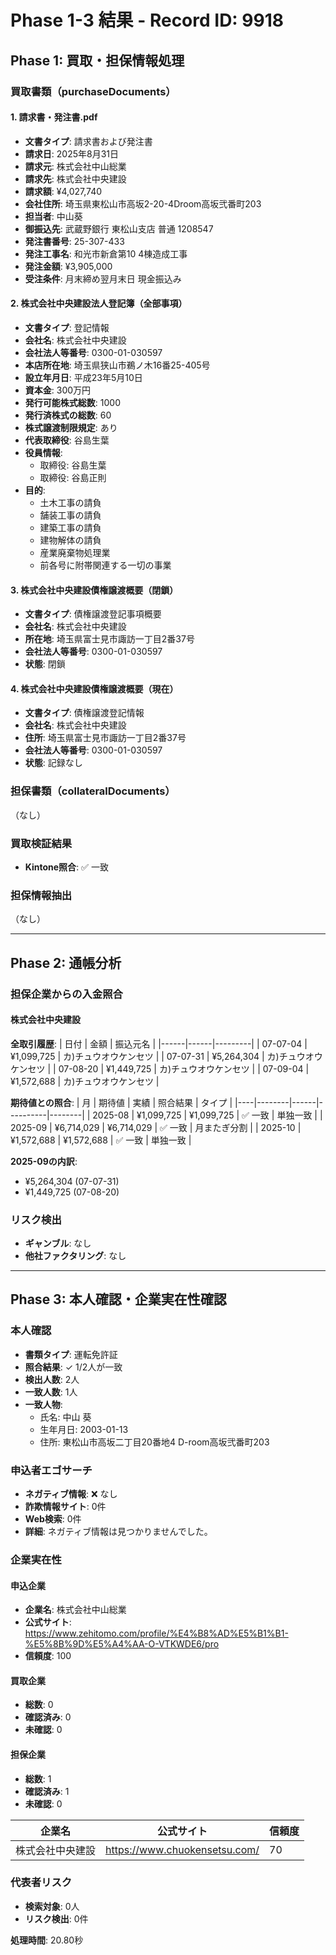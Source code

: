 # Phase 1-3 結果 - Record ID: 9918

## Phase 1: 買取・担保情報処理

### 買取書類（purchaseDocuments）

#### 1. 請求書・発注書.pdf
- **文書タイプ**: 請求書および発注書
- **請求日**: 2025年8月31日
- **請求元**: 株式会社中山総業
- **請求先**: 株式会社中央建設
- **請求額**: ¥4,027,740
- **会社住所**: 埼玉県東松山市高坂2-20-4Droom高坂弐番町203
- **担当者**: 中山葵
- **御振込先**: 武蔵野銀行 東松山支店 普通 1208547
- **発注書番号**: 25-307-433
- **発注工事名**: 和光市新倉第10 4棟造成工事
- **発注金額**: ¥3,905,000
- **受注条件**: 月末締め翌月末日 現金振込み

#### 2. 株式会社中央建設法人登記簿（全部事項）
- **文書タイプ**: 登記情報
- **会社名**: 株式会社中央建設
- **会社法人等番号**: 0300-01-030597
- **本店所在地**: 埼玉県狭山市鵜ノ木16番25-405号
- **設立年月日**: 平成23年5月10日
- **資本金**: 300万円
- **発行可能株式総数**: 1000
- **発行済株式の総数**: 60
- **株式譲渡制限規定**: あり
- **代表取締役**: 谷島生葉
- **役員情報**:
  - 取締役: 谷島生葉
  - 取締役: 谷島正則
- **目的**:
  - 土木工事の請負
  - 舗装工事の請負
  - 建築工事の請負
  - 建物解体の請負
  - 産業廃棄物処理業
  - 前各号に附帯関連する一切の事業

#### 3. 株式会社中央建設債権譲渡概要（閉鎖）
- **文書タイプ**: 債権譲渡登記事項概要
- **会社名**: 株式会社中央建設
- **所在地**: 埼玉県富士見市諏訪一丁目2番37号
- **会社法人等番号**: 0300-01-030597
- **状態**: 閉鎖

#### 4. 株式会社中央建設債権譲渡概要（現在）
- **文書タイプ**: 債権譲渡登記情報
- **会社名**: 株式会社中央建設
- **住所**: 埼玉県富士見市諏訪一丁目2番37号
- **会社法人等番号**: 0300-01-030597
- **状態**: 記録なし

### 担保書類（collateralDocuments）
（なし）

### 買取検証結果
- **Kintone照合**: ✅ 一致

### 担保情報抽出
（なし）

---

## Phase 2: 通帳分析

### 担保企業からの入金照合

#### 株式会社中央建設

**全取引履歴**:
| 日付 | 金額 | 振込元名 |
|------|------|---------|
| 07-07-04 | ¥1,099,725 | カ)チュウオウケンセツ |
| 07-07-31 | ¥5,264,304 | カ)チュウオウケンセツ |
| 07-08-20 | ¥1,449,725 | カ)チュウオウケンセツ |
| 07-09-04 | ¥1,572,688 | カ)チュウオウケンセツ |

**期待値との照合**:
| 月 | 期待値 | 実績 | 照合結果 | タイプ |
|----|--------|------|----------|--------|
| 2025-08 | ¥1,099,725 | ¥1,099,725 | ✅ 一致 | 単独一致 |
| 2025-09 | ¥6,714,029 | ¥6,714,029 | ✅ 一致 | 月またぎ分割 |
| 2025-10 | ¥1,572,688 | ¥1,572,688 | ✅ 一致 | 単独一致 |

**2025-09の内訳**:
- ¥5,264,304 (07-07-31)
- ¥1,449,725 (07-08-20)

### リスク検出
- **ギャンブル**: なし
- **他社ファクタリング**: なし

---

## Phase 3: 本人確認・企業実在性確認

### 本人確認
- **書類タイプ**: 運転免許証
- **照合結果**: ✓ 1/2人が一致
- **検出人数**: 2人
- **一致人数**: 1人
- **一致人物**:
  - 氏名: 中山 葵
  - 生年月日: 2003-01-13
  - 住所: 東松山市高坂二丁目20番地4 D-room高坂弐番町203

### 申込者エゴサーチ
- **ネガティブ情報**: ❌ なし
- **詐欺情報サイト**: 0件
- **Web検索**: 0件
- **詳細**: ネガティブ情報は見つかりませんでした。

### 企業実在性

#### 申込企業
- **企業名**: 株式会社中山総業
- **公式サイト**: https://www.zehitomo.com/profile/%E4%B8%AD%E5%B1%B1-%E5%8B%9D%E5%A4%AA-O-VTKWDE6/pro
- **信頼度**: 100

#### 買取企業
- **総数**: 0
- **確認済み**: 0
- **未確認**: 0

#### 担保企業
- **総数**: 1
- **確認済み**: 1
- **未確認**: 0

| 企業名 | 公式サイト | 信頼度 |
|--------|-----------|--------|
| 株式会社中央建設 | https://www.chuokensetsu.com/ | 70 |

### 代表者リスク
- **検索対象**: 0人
- **リスク検出**: 0件

**処理時間**: 20.80秒
